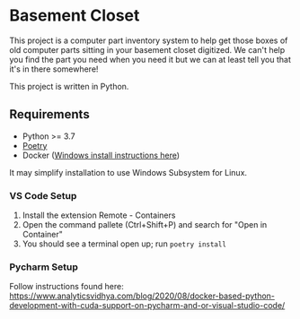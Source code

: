 # Basement Closet

This project is a computer part inventory system to help get those boxes of old
computer parts sitting in your basement closet digitized. We can't help you find
the part you need when you need it but we can at least tell you that it's in
there somewhere!

This project is written in Python.

## Requirements

- Python >= 3.7
- [Poetry](https://python-poetry.org/docs/master/#installation)
- Docker ([Windows install instructions here](https://docs.docker.com/desktop/windows/install/))

It may simplify installation to use Windows Subsystem for Linux.

### VS Code Setup

1. Install the extension Remote - Containers
2. Open the command pallete (Ctrl+Shift+P) and search for "Open in Container"
3. You should see a terminal open up; run `poetry install`


### Pycharm Setup

Follow instructions found here: https://www.analyticsvidhya.com/blog/2020/08/docker-based-python-development-with-cuda-support-on-pycharm-and-or-visual-studio-code/
